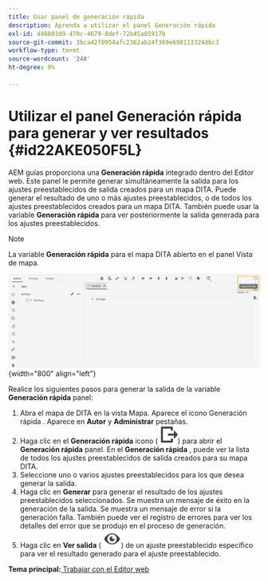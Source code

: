 ```yaml
---
title: Usar panel de generación rápida
description: Aprenda a utilizar el panel Generación rápida
exl-id: d48803d9-470c-4679-8def-72b45a85917b
source-git-commit: 3bca42f0954afc2362ab24f369e698113324dbc3
workflow-type: tm+mt
source-wordcount: '248'
ht-degree: 0%

---
```


# Utilizar el panel Generación rápida para generar y ver resultados {#id22AKE050F5L}

AEM guías proporciona una **Generación rápida** integrado dentro del Editor web. Este panel le permite generar simultáneamente la salida para los ajustes preestablecidos de salida creados para un mapa DITA. Puede generar el resultado de uno o más ajustes preestablecidos, o de todos los ajustes preestablecidos creados para un mapa DITA. También puede usar la variable **Generación rápida** para ver posteriormente la salida generada para los ajustes preestablecidos.

>[!NOTE]
>
> La variable **Generación rápida** para el mapa DITA abierto en el panel Vista de mapa.

![](images/quick-generate-map-view.png){width="800" align="left"}

Realice los siguientes pasos para generar la salida de la variable **Generación rápida** panel:

1. Abra el mapa de DITA en la vista Mapa. Aparece el icono Generación rápida . Aparece en **Autor** y **Administrar** pestañas.
1. Haga clic en el **Generación rápida** icono \( ![](images/quick-generate-icon.svg)\) para abrir el **Generación rápida** panel. En el **Generación rápida** , puede ver la lista de todos los ajustes preestablecidos de salida creados para su mapa DITA.
1. Seleccione uno o varios ajustes preestablecidos para los que desea generar la salida.
1. Haga clic en **Generar** para generar el resultado de los ajustes preestablecidos seleccionados. Se muestra un mensaje de éxito en la generación de la salida. Se muestra un mensaje de error si la generación falla. También puede ver el registro de errores para ver los detalles del error que se produjo en el proceso de generación.
1. Haga clic en **Ver salida** \( ![](images/view-output-icon.svg)\) de un ajuste preestablecido específico para ver el resultado generado para el ajuste preestablecido.

**Tema principal:**[ Trabajar con el Editor web](web-editor.md)
